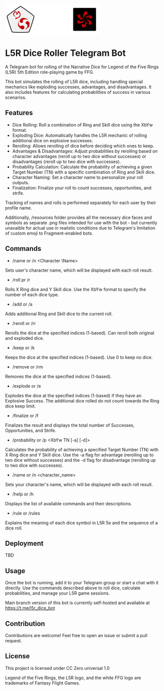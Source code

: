 ![Explosive success!](/resources/skill_exp_str.png "Explosive success") ![Five Rings!](/resources/l5r_logo.png "Five Rings") ![Full of opportunity!](/resources/ring_opp.png "Opportunity")

# L5R Dice Roller Telegram Bot

A Telegram bot for rolling of the Narrative Dice for Legend of the Five Rings (L5R) 5th Edition role-playing game by FFG. 

This bot simulates the rolling of L5R dice, including handling special mechanics like exploding successes, advantages, and disadvantages. It also includes features for calculating probabilities of success in various scenarios.

## Features

- Dice Rolling: Roll a combination of Ring and Skill dice using the XbYw format.
- Exploding Dice: Automatically handles the L5R mechanic of rolling additional dice on explosive successes.
- Rerolling: Allows rerolling of dice before deciding which ones to keep.
- Advantages & Disadvantages: Adjust probabilities by rerolling based on character advantages (reroll up to two dice without successes) or disadvantages (reroll up to two dice with successes).
- Probability Calculation: Calculate the probability of achieving a given Target Number (TN) with a specific combination of Ring and Skill dice.
- Character Naming: Set a character name to personalize your roll outputs.
- Finalization: Finalize your roll to count successes, opportunities, and strife.

Tracking of names and rolls is performed separately for each user by their profile name.

Additionally, /resources folder provides all the necessary dice faces and symbols as separate .png files intended for use with the bot - but currently unavaible for actual use in realistic conditions due to Telegram's limitation of custom emoji to Fragment-enabled bots.

## Commands

+ /name or /n <Character \Name>

Sets user's character name, which will be displayed with each roll result.

+ /roll pr /r <XbYw>

Rolls X Ring dice and Y Skill dice. Use the XbYw format to specify the number of each dice type.

+ /add or /a <XbYw>

Adds additional Ring and Skill dice to the current roll.

+ /reroll or /rr <indices>

Rerolls the dice at the specified indices (1-based). Can reroll both original and exploded dice.

+ /keep or /k <indices>

Keeps the dice at the specified indices (1-based). Use 0 to keep no dice.

+ /remove or /rm <indices>

Removes the dice at the specified indices (1-based).

+ /explode or /e <indices>

Explodes the dice at the specified indices (1-based) if they have an Explosive Success. The additional dice rolled do not count towards the Ring dice keep limit.

+ /finalize or /f
  
Finalizes the result and displays the total number of Successes, Opportunities, and Strife.

+ /probability or /p <XbYw TN [-a] [-d]>
  
Calculates the probability of achieving a specified Target Number (TN) with X Ring dice and Y Skill dice. Use the -a flag for advantage (rerolling up to two dice without successes) and the -d flag for disadvantage (rerolling up to two dice with successes).

+ /name or /n <character_name>

Sets your character's name, which will be displayed with each roll result.

+ /help or /h
  
Displays the list of available commands and their descriptions.

+ /rule or /rules

Explains the meaning of each dice symbol in L5R 5e and the sequence of a dice roll.

## Deployment

TBD

## Usage

Once the bot is running, add it to your Telegram group or start a chat with it directly. Use the commands described above to roll dice, calculate probabilities, and manage your L5R game sessions.

Main branch version of this bot is currently self-hosted and available at https://t.me/l5r_dice_bot

## Contribution

Contributions are welcome! Feel free to open an issue or submit a pull request.

## License

This project is licensed under CC Zero universal 1.0

Legend of the Five Rings, the L5R logo, and the white FFG logo are trademarks of Fantasy Flight Games.
